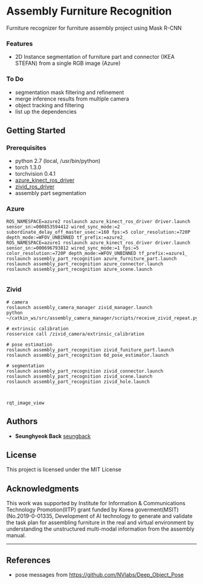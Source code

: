 # Assembly Furniture Recognition

Furniture recognizer for furniture assembly project using Mask R-CNN

### Features
- 2D Instance segmentation of furniture part and connector (IKEA STEFAN) from a single RGB image (Azure)

### To Do
- segmentation mask filtering and refinement
- merge inference results from multiple camera
- object tracking and filtering
- list up the dependencies

## Getting Started

### Prerequisites

- python 2.7 (local, /usr/bin/python)
- torch 1.3.0
- torchvision 0.4.1
- [azure_kinect_ros_driver](https://github.com/microsoft/Azure_Kinect_ROS_Driver)
- [zivid_ros_driver](https://github.com/zivid/zivid-ros)
- assembly part segmentation

### Azure 

```
ROS_NAMESPACE=azure2 roslaunch azure_kinect_ros_driver driver.launch sensor_sn:=000853594412 wired_sync_mode:=2 subordinate_delay_off_master_usec:=160 fps:=5 color_resolution:=720P depth_mode:=WFOV_UNBINNED tf_prefix:=azure2_
ROS_NAMESPACE=azure1 roslaunch azure_kinect_ros_driver driver.launch sensor_sn:=000696793812 wired_sync_mode:=1 fps:=5 color_resolution:=720P depth_mode:=WFOV_UNBINNED tf_prefix:=azure1_
roslaunch assembly_part_recognition azure_furniture_part.launch
roslaunch assembly_part_recognition azure_connector.launch
roslaunch assembly_part_recognition azure_scene.launch
  
```

### Zivid
```
# camera
roslaunch assembly_camera_manager zivid_manager.launch
python ~/catkin_ws/src/assembly_camera_manager/scripts/receive_zivid_repeat.py

# extrinsic calibration
rosservice call /zivid_camera/extrinsic_calibration

# pose estimation
roslaunch assembly_part_recognition zivid_funiture_part.launch
roslaunch assembly_part_recognition 6d_pose_estimator.launch

# segmentation
roslaunch assembly_part_recognition zivid_connector.launch
roslaunch assembly_part_recognition zivid_scene.launch
roslaunch assembly_part_recognition zivid_hole.launch



rqt_image_view
```


## Authors

* **Seunghyeok Back** [seungback](https://github.com/SeungBack)

## License

This project is licensed under the MIT License

## Acknowledgments

This work was supported by Institute for Information & Communications Technology Promotion(IITP) grant funded by Korea goverment(MSIT) (No.2019-0-01335, Development of AI technology to generate and validate the task plan for assembling furniture in the real and virtual environment by understanding the unstructured multi-modal information from the assembly manual.

---

## References

- pose messages from https://github.com/NVlabs/Deep_Object_Pose